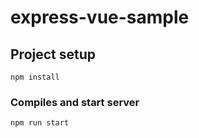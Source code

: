 # express-vue-sample

## Project setup
```
npm install
```

### Compiles and start server
```
npm run start
```
